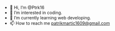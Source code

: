 - 👋 Hi, I’m @Ptrk16
- 👀 I’m interested in coding.
- 🌱 I’m currently learning web developing.
- 📫 How to reach me patrikmartic1609@gmail.com

<!---
Ptrk16/Ptrk16 is a ✨ special ✨ repository because its `README.md` (this file) appears on your GitHub profile.
You can click the Preview link to take a look at your changes.
--->
